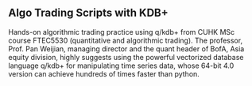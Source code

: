 ## Algo Trading Scripts with KDB+
Hands-on algorithmic trading practice using q/kdb+ from CUHK MSc course FTEC5530 (quantitative and algorithmic trading).
The professor, Prof. Pan Weijian, managing director and the quant header of BofA, Asia equity division, highly suggests using the powerful vectorized database language q/kdb+ for manipulating time series data, whose 64-bit 4.0 version can achieve hundreds of times faster than python.
